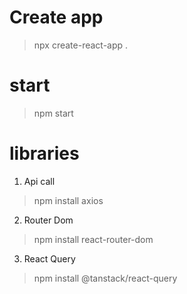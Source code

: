 # Create app
> npx create-react-app .

# start 
> npm start


#  libraries
1. Api call
> npm install axios    
2. Router Dom
> npm install react-router-dom
3. React Query
> npm install @tanstack/react-query
